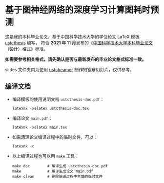 # 基于图神经网络的深度学习计算图耗时预测

这是我的本科毕业论文，基于中国科学技术大学的学位论文 LaTeX 模板 [ustcthesis](https://github.com/ustctug/ustcthesis) 编写，
符合 **2021 年 11 月**发布的《[中国科学技术大学本科毕业论文（设计）格式](https://www.teach.ustc.edu.cn/?attachment_id=13867)》标准。

**如需要参考相关格式，请先确认是否与最新发布的毕业论文格式标准一致。**

slides 文件夹内为使用 [ustcbeamer](https://github.com/ustctug/ustcbeamer) 制作的答辩幻灯片，仅供参考。


## 编译文档

- 编译模板的使用说明文档 `ustcthesis-doc.pdf`：
   ```
   latexmk -xelatex ustcthesis-doc.tex
   ```
- 编译论文 `main.pdf`：
   ```
   latexmk -xelatex main.tex
   ```
- 如需清理论文编译过程中的临时文件，可以：
   ```
   latexmk -c
   ```

- 以上编译过程也可以用 `make` 工具：
   ```
   make doc        # 编译生成 ustcthesis-doc.pdf
   make            # 编译生成论文 main.pdf
   make clean      # 删除编译过程中生成的临时文件
   ```

